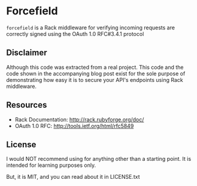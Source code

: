 # Forcefield

`forcefield` is a Rack middleware for verifying incoming requests are correctly signed using the OAuth 1.0 RFC#3.4.1 protocol

## Disclaimer

Although this code was extracted from a real project. This code and the
code shown in the accompanying blog post exist for the sole purpose of demonstrating
how easy it is to secure your API's endpoints using Rack middleware.

## Resources

* Rack Documentation: http://rack.rubyforge.org/doc/
* OAuth 1.0 RFC: http://tools.ietf.org/html/rfc5849

## License

I would NOT recommend using for anything other than a starting point. It is intended for learning purposes only.

But, it is MIT, and you can read about it in LICENSE.txt


